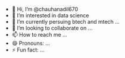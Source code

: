 - 👋 Hi, I’m @chauhanadil670
- 👀 I’m interested in data science
- 🌱 I’m currently persuing btech and mtech ...
- 💞️ I’m looking to collaborate on ...
- 📫 How to reach me ...
- 😄 Pronouns: ...
- ⚡ Fun fact: ...

<!---
chauhanadil670/chauhanadil670 is a ✨ special ✨ repository because its `README.md` (this file) appears on your GitHub profile.
You can click the Preview link to take a look at your changes.
--->
